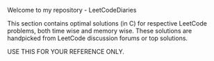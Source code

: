 Welcome to my repository - LeetCodeDiaries

This section contains optimal solutions (in C) for respective LeetCode problems, both time wise and memory wise. These solutions are handpicked from LeetCode discussion forums or top solutions.

USE THIS FOR YOUR REFERENCE ONLY.
